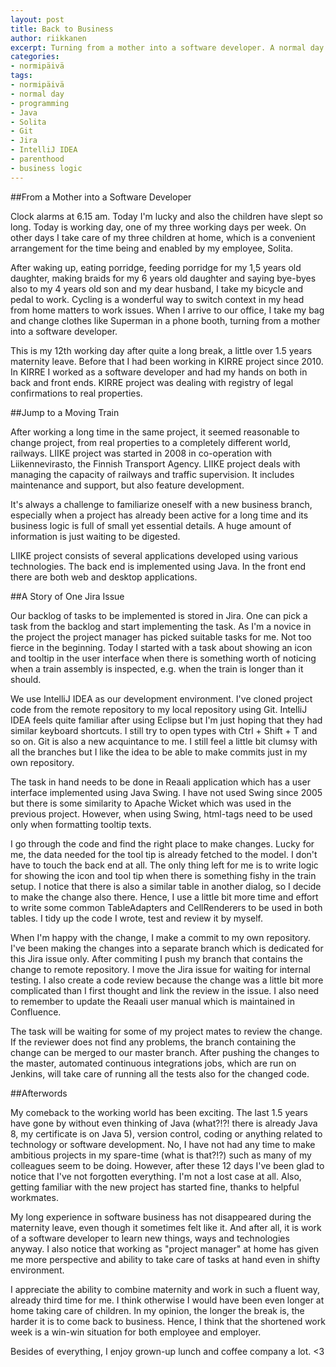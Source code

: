 ```yaml
---
layout: post
title: Back to Business
author: riikkanen
excerpt: Turning from a mother into a software developer. A normal day for me.
categories: 
- normipäivä
tags:
- normipäivä
- normal day
- programming
- Java
- Solita
- Git
- Jira
- IntelliJ IDEA
- parenthood
- business logic
---
```


##From a Mother into a Software Developer

Clock alarms at 6.15 am. Today I'm lucky and also the children have slept so long. Today is working day, one of my three working days per week. On other days I take care of my three children at home, which is a convenient arrangement for the time being and enabled by my employee, Solita.

After waking up, eating porridge, feeding porridge for my 1,5 years old daughter, making braids for my 6 years old daughter and saying bye-byes also to my 4 years old son and my dear husband, I take my bicycle and pedal to work. Cycling is a wonderful way to switch context in my head from home matters to work issues. When I arrive to our office, I take my bag and change clothes like Superman in a phone booth, turning from a mother into a software developer. 

This is my 12th working day after quite a long break, a little over 1.5 years maternity leave. Before that I had been working in KIRRE project since 2010. In KIRRE I worked as a software developer and had my hands on both in back and front ends. KIRRE project was dealing with registry of legal confirmations to real properties. 

##Jump to a Moving Train

After working a long time in the same project, it seemed reasonable to change project, from real properties to a completely different world, railways. LIIKE project was started in 2008 in co-operation with Liikennevirasto, the Finnish Transport Agency. LIIKE project deals with managing the capacity of railways and traffic supervision. It includes maintenance and support, but also feature development.

It's always a challenge to familiarize oneself with a new business branch, especially when a project has already been active for a long time and its business logic is full of small yet essential details. A huge amount of information is just waiting to be digested.

LIIKE project consists of several applications developed using various technologies. The back end is implemented using Java. In the front end there are both web and desktop applications. 

##A Story of One Jira Issue

Our backlog of tasks to be implemented is stored in Jira. One can pick a task from the backlog and start implementing the task. As I'm a novice in the project the project manager has picked suitable tasks for me. Not too fierce in the beginning. Today I started with a task about showing an icon and tooltip in the user interface when there is something worth of noticing when a train assembly is inspected, e.g. when the train is longer than it should.

We use IntelliJ IDEA as our development environment. I've cloned project code from the remote repository to my local repository using Git. IntelliJ IDEA feels quite familiar after using Eclipse but I'm just hoping that they had similar keyboard shortcuts. I still try to open types with Ctrl + Shift + T and so on. Git is also a new acquintance to me. I still feel a little bit clumsy with all the branches but I like the idea to be able to make commits just in my own repository.

The task in hand needs to be done in Reaali application which has a user interface implemented using Java Swing. I have not used Swing since 2005 but there is some similarity to Apache Wicket which was used in the previous project. However, when using Swing, html-tags need to be used only when formatting tooltip texts. 

I go through the code and find the right place to make changes. Lucky for me, the data needed for the tool tip is already fetched to the model. I don't have to touch the back end at all. The only thing left for me is to write logic for showing the icon and tool tip when there is something fishy in the train setup. I notice that there is also a similar table in another dialog, so I decide to make the change also there. Hence, I use a little bit more time and effort to write some common TableAdapters and CellRenderers to be used in both tables. I tidy up the code I wrote, test and review it by myself. 

When I'm happy with the change, I make a commit to my own repository. I've been making the changes into a separate branch which is dedicated for this Jira issue only. After commiting I push my branch that contains the change to remote repository. I move the Jira issue for waiting for internal testing. I also create a code review because the change was a little bit more complicated than I first thought and link the review in the issue. I also need to remember to update the Reaali user manual which is maintained in Confluence.

The task will be waiting for some of my project mates to review the change. If the reviewer does not find any problems, the branch containing the change can be merged to our master branch. After pushing the changes to the master, automated continuous integrations jobs, which are run on Jenkins, will take care of running all the tests also for the changed code.

##Afterwords

My comeback to the working world has been exciting. The last 1.5 years have gone by without even thinking of Java (what?!?! there is already Java 8, my certificate is on Java 5), version control, coding or anything related to technology or software development. No, I have not had any time to make ambitious projects in my spare-time (what is that?!?) such as many of my colleagues seem to be doing. However, after these 12 days I've been glad to notice that I've not forgotten everything. I'm not a lost case at all. Also, getting familiar with the new project has started fine, thanks to helpful workmates.

My long experience in software business has not disappeared during the maternity leave, even though it sometimes felt like it. And after all, it is work of a software developer to learn new things, ways and technologies anyway. I also notice that working as "project manager" at home has given me more perspective and ability to take care of tasks at hand even in shifty environment. 

I appreciate the ability to combine maternity and work in such a fluent way, already third time for me. I think otherwise I would have been even longer at home taking care of children. In my opinion, the longer the break is, the harder it is to come back to business. Hence, I think that the shortened work week is a win-win situation for both employee and employer. 

Besides of everything, I enjoy grown-up lunch and coffee company a lot. <3
